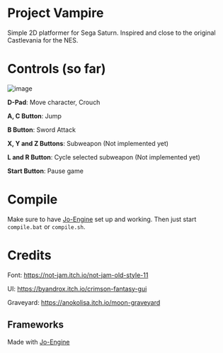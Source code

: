 # Project Vampire
Simple 2D platformer for Sega Saturn. Inspired and close to the original Castlevania for the NES. 

# Controls (so far)

![image](https://onedrive.live.com/embed?resid=72F9E0AC3DFC344D%21588501&authkey=%21AKkSacSQ_k1xCwE&width=660)

**D-Pad**: Move character, Crouch

**A, C Button**: Jump

**B Button**: Sword Attack

**X, Y and Z Buttons**: Subweapon (Not implemented yet)

**L and R Button**: Cycle selected subweapon (Not implemented yet)

**Start Button**: Pause game

# Compile
Make sure to have [Jo-Engine](https://github.com/johannes-fetz/joengine/tree/e5446a348b05dac91d0a281ad8ea0ca00ec5c5a5) set up and working. Then just start `compile.bat` or `compile.sh`.

# Credits

Font: https://not-jam.itch.io/not-jam-old-style-11

UI: https://byandrox.itch.io/crimson-fantasy-gui

Graveyard: https://anokolisa.itch.io/moon-graveyard


## Frameworks

Made with [Jo-Engine](https://github.com/johannes-fetz/joengine)

